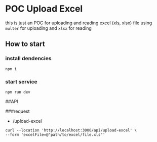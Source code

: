 # POC Upload Excel

this is just an POC for uploading and reading excel (xls, xlsx) file using `multer` for uploading and `xlsx` for reading

## How to start

### install dendencies
```
npm i
```
### start service
```
npm run dev
```

##API

###request

- /upload-excel
```
curl --location 'http://localhost:3000/api/upload-excel' \
--form 'excelFile=@"path/to/excel/file.xls"'
```

